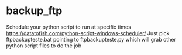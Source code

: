 # backup_ftp

Schedule your python script to run at specific times
https://datatofish.com/python-script-windows-scheduler/
Just pick ftpbackupteste.bat pointing to ftpbackupteste.py which will grab other python script files to do the job
